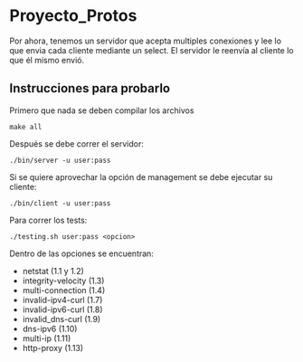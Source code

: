 # Proyecto_Protos

Por ahora, tenemos un servidor que acepta multiples conexiones y lee lo que envia cada cliente mediante un select.
El servidor le reenvía al cliente lo que él mismo envió.


## Instrucciones para probarlo

Primero que nada se deben compilar los archivos
```
make all
```

Después se debe correr el servidor:
```
./bin/server -u user:pass
```

Si se quiere aprovechar la opción de management se debe ejecutar su cliente:
```
./bin/client -u user:pass
```

Para correr los tests:
```
./testing.sh user:pass <opcion>
```
Dentro de las opciones se encuentran:

- netstat (1.1 y 1.2)
- integrity-velocity (1.3)
- multi-connection (1.4)
- invalid-ipv4-curl (1.7)
- invalid-ipv6-curl (1.8)
- invalid_dns-curl (1.9)
- dns-ipv6 (1.10)
- multi-ip (1.11)
- http-proxy (1.13)
